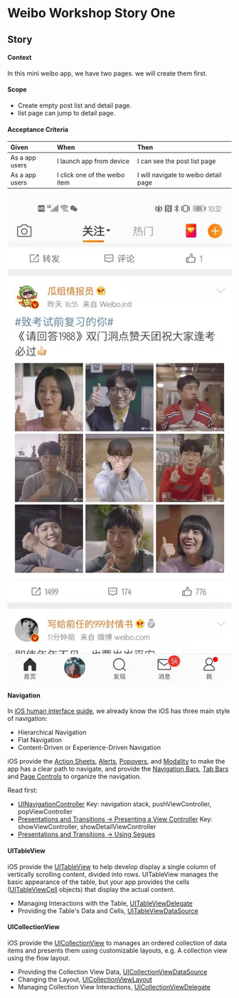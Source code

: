 # Weibo Workshop Story One

## Story

#### Context

In this mini weibo app, we have two pages. we will create them first.

#### Scope

* Create empty post list and detail page.
* list page can jump to detail page.

#### Acceptance Criteria

| Given | When | Then |
| :--- | :--- | :--- |
| As a app users | I launch app from device | I can see the post list page |
| As a app users | I click one of the weibo item | I will navigate to weibo detail page |

<img src="./images/05-home-timeline.png" width=700 />

#### Navigation

In [iOS human interface guide](https://developer.apple.com/design/human-interface-guidelines/ios/app-architecture/navigation/), we already know the iOS has three main style of navigation:

* Hierarchical Navigation
* Flat Navigation
* Content-Driven or Experience-Driven Navigation

iOS provide the [Action Sheets](https://developer.apple.com/design/human-interface-guidelines/ios/views/action-sheets/), [Alerts](https://developer.apple.com/design/human-interface-guidelines/ios/views/alerts/), [Popovers](https://developer.apple.com/design/human-interface-guidelines/ios/views/popovers/), and [Modality](https://developer.apple.com/design/human-interface-guidelines/ios/app-architecture/modality/) to make the app has a clear path to navigate, and provide the [Navigation Bars](https://developer.apple.com/design/human-interface-guidelines/ios/bars/navigation-bars/), [Tab Bars](https://developer.apple.com/design/human-interface-guidelines/ios/bars/tab-bars/) and [Page Controls](https://developer.apple.com/design/human-interface-guidelines/ios/controls/page-controls/) to organize the navigation.

Read first:
* [UINavigationController](https://developer.apple.com/documentation/uikit/uinavigationcontroller)
Key: navigation stack, pushViewController, popViewController
* [Presentations and Transitions -> Presenting a View Controller](https://developer.apple.com/library/archive/featuredarticles/ViewControllerPGforiPhoneOS/PresentingaViewController.html)
Key: showViewController, showDetailViewController
* [Presentations and Transitions -> Using Segues](https://developer.apple.com/library/archive/featuredarticles/ViewControllerPGforiPhoneOS/UsingSegues.html)

#### UITableView

iOS provide the [UITableView](https://developer.apple.com/documentation/uikit/uitableview) to help develop display a single column of vertically scrolling content, divided into rows. UITableView manages the basic appearance of the table, but your app provides the cells ([UITableViewCell](https://developer.apple.com/documentation/uikit/uitableviewcell) objects) that display the actual content.

* Managing Interactions with the Table, [UITableViewDelegate](https://developer.apple.com/documentation/uikit/uitableviewdelegate)
* Providing the Table's Data and Cells, [UITableViewDataSource](https://developer.apple.com/documentation/uikit/uitableviewdatasource)

#### UICollectionView

iOS provide the [UICollectionView](https://developer.apple.com/documentation/uikit/uicollectionview) to manages an ordered collection of data items and presents them using customizable layouts, e.g. A collection view using the flow layout.

* Providing the Collection View Data, [UICollectionViewDataSource](https://developer.apple.com/documentation/uikit/uicollectionviewdatasource)
* Changing the Layout, [UICollectionViewLayout](https://developer.apple.com/documentation/uikit/uicollectionviewlayout)
* Managing Collection View Interactions, [UICollectionViewDelegate](https://developer.apple.com/documentation/uikit/uicollectionviewdelegate)
